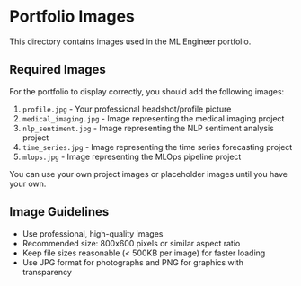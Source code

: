 # Portfolio Images

This directory contains images used in the ML Engineer portfolio.

## Required Images

For the portfolio to display correctly, you should add the following images:

1. `profile.jpg` - Your professional headshot/profile picture
2. `medical_imaging.jpg` - Image representing the medical imaging project
3. `nlp_sentiment.jpg` - Image representing the NLP sentiment analysis project
4. `time_series.jpg` - Image representing the time series forecasting project
5. `mlops.jpg` - Image representing the MLOps pipeline project

You can use your own project images or placeholder images until you have your own.

## Image Guidelines

- Use professional, high-quality images
- Recommended size: 800x600 pixels or similar aspect ratio
- Keep file sizes reasonable (< 500KB per image) for faster loading
- Use JPG format for photographs and PNG for graphics with transparency